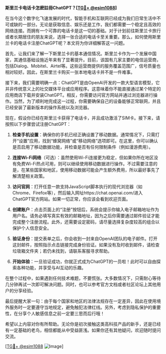 **斯里兰卡电话卡怎麽註冊ChatGPT？[[TG💪+ @esim1088](https://t.me/s/esim1088)]**

在当今这个数字化飞速发展的时代，智能手机和互联网已经成为我们日常生活中不可或缺的一部分。无论是获取信息、娱乐还是工作，我们都需要一个稳定且高效的网络连接。而拥有一个可靠的电话卡是这一切的基础。对于计划前往斯里兰卡旅行或者长期居住的朋友来说，选择一张合适的电话卡至关重要。那么，如何使用斯里兰卡的电话卡注册ChatGPT呢？本文将为你详细解答这一问题。

首先，让我们来了解一下斯里兰卡的基本通信情况。斯里兰卡作为一个发展中国家，其通信基础设施近年来有了显著提升。目前，该国有几家主要的电信运营商，包括Dialog、Mobitel、Airtel等。这些运营商提供的服务覆盖范围广，信号质量也相对较好。因此，在斯里兰卡购买一张本地电话卡并不是一件难事。

接下来，我们需要明确一点：ChatGPT是由OpenAI开发的一款大型语言模型，它并非传统意义上的社交媒体平台或应用程序。这意味着你不能直接通过某个特定的应用商店下载并安装ChatGPT。相反，你需要访问官方网站并通过浏览器进行操作。当然，为了顺利地完成这一过程，你需要确保自己的设备能够正常联网，并且已经安装了最新版本的操作系统以及浏览器。

现在，假设你已经在斯里兰卡获得了电话卡，并且成功激活了SIM卡。接下来，请按照以下步骤尝试注册ChatGPT：

1. **检查手机设置**：确保你的手机已经正确设置了移动数据。通常情况下，只需打开“设置”应用，找到“蜂窝网络”或“移动网络”选项即可。在这里，你可以确认是否启用了移动数据功能，并检查是否有任何限制条件（例如漫游费用）。

2. **连接Wi-Fi网络**（可选）：虽然使用Wi-Fi连接更为稳定，但如果你所在地区没有免费Wi-Fi热点可用，则可以继续使用移动数据进行操作。不过需要注意的是，在某些国家和地区，使用移动数据可能会产生额外费用，所以最好事先了解清楚相关政策。

3. **访问官网**：打开任意一款支持JavaScript脚本执行的现代浏览器（如Chrome、Firefox等），然后输入网址https://chat.openai.com/进入ChatGPT官方网站。如果一切正常，你应该会看到欢迎页面。

4. **创建账户**：点击页面上的“注册”按钮后，系统会提示你输入电子邮箱地址作为用户名。请务必填写真实有效的邮箱地址，因为之后你需要通过邮件验证才能完成整个注册流程。此外，还需要设定密码，请尽量选择复杂度较高的组合以保护个人信息安全。

5. **验证身份**：提交表单之后，你会收到一封来自OpenAI团队的电子邮件。打开这封邮件，按照指示点击链接完成身份验证。如果没有及时收到邮件，请检查垃圾箱文件夹；若仍未找到，请联系客服寻求帮助。

6. **开始体验**：一旦验证成功，你就正式成为ChatGPT的一员啦！此时可以自由探索各种功能，并享受与AI互动的乐趣。

在整个过程中，如果遇到任何技术难题，不要慌张。大多数情况下，只需耐心等待几分钟再试一次即可解决问题。同时，也可以参考官方文档或者社区论坛上其他用户的分享经验。

最后提醒大家一句：由于每个国家和地区的法律法规存在一定差异，因此在使用境外服务时一定要遵守当地规定，避免触犯法律红线。另外，考虑到隐私保护的重要性，在分享个人敏感信息之前一定要三思而后行哦！

希望以上内容对你有所帮助。无论你是初次接触这类高科技产品的新手，还是已经有一定基础的老鸟，相信都能从中受益匪浅。如果你还有其他疑问，欢迎随时提问交流。

[[TG💪+ @esim1088](https://t.me/s/esim1088) ![Image](https://i.postimg.cc/4NQfJmqS/Snipaste-2025-05-13-00-14-12.png)]